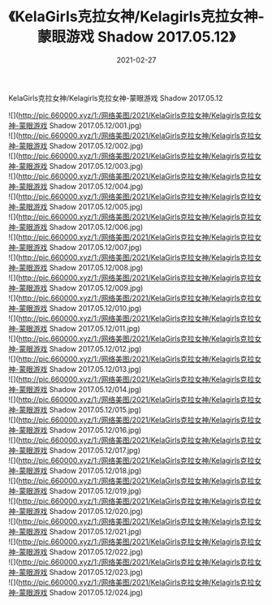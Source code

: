 ﻿---
layout: post
title:  《KelaGirls克拉女神/Kelagirls克拉女神-蒙眼游戏 Shadow 2017.05.12》
date:   2021-02-27
img: http://pic.660000.xyz/1:/网络美图/2021/KelaGirls克拉女神/Kelagirls克拉女神-蒙眼游戏 Shadow 2017.05.12/000.jpg
categories: [美女, 清纯, 唯美]
---

KelaGirls克拉女神/Kelagirls克拉女神-蒙眼游戏 Shadow 2017.05.12

 ![](http://pic.660000.xyz/1:/网络美图/2021/KelaGirls克拉女神/Kelagirls克拉女神-蒙眼游戏 Shadow 2017.05.12/001.jpg) <br>![](http://pic.660000.xyz/1:/网络美图/2021/KelaGirls克拉女神/Kelagirls克拉女神-蒙眼游戏 Shadow 2017.05.12/002.jpg) <br>![](http://pic.660000.xyz/1:/网络美图/2021/KelaGirls克拉女神/Kelagirls克拉女神-蒙眼游戏 Shadow 2017.05.12/003.jpg) <br>![](http://pic.660000.xyz/1:/网络美图/2021/KelaGirls克拉女神/Kelagirls克拉女神-蒙眼游戏 Shadow 2017.05.12/004.jpg) <br>![](http://pic.660000.xyz/1:/网络美图/2021/KelaGirls克拉女神/Kelagirls克拉女神-蒙眼游戏 Shadow 2017.05.12/005.jpg) <br>![](http://pic.660000.xyz/1:/网络美图/2021/KelaGirls克拉女神/Kelagirls克拉女神-蒙眼游戏 Shadow 2017.05.12/006.jpg) <br>![](http://pic.660000.xyz/1:/网络美图/2021/KelaGirls克拉女神/Kelagirls克拉女神-蒙眼游戏 Shadow 2017.05.12/007.jpg) <br>![](http://pic.660000.xyz/1:/网络美图/2021/KelaGirls克拉女神/Kelagirls克拉女神-蒙眼游戏 Shadow 2017.05.12/008.jpg) <br>![](http://pic.660000.xyz/1:/网络美图/2021/KelaGirls克拉女神/Kelagirls克拉女神-蒙眼游戏 Shadow 2017.05.12/009.jpg) <br>![](http://pic.660000.xyz/1:/网络美图/2021/KelaGirls克拉女神/Kelagirls克拉女神-蒙眼游戏 Shadow 2017.05.12/010.jpg) <br>![](http://pic.660000.xyz/1:/网络美图/2021/KelaGirls克拉女神/Kelagirls克拉女神-蒙眼游戏 Shadow 2017.05.12/011.jpg) <br>![](http://pic.660000.xyz/1:/网络美图/2021/KelaGirls克拉女神/Kelagirls克拉女神-蒙眼游戏 Shadow 2017.05.12/012.jpg) <br>![](http://pic.660000.xyz/1:/网络美图/2021/KelaGirls克拉女神/Kelagirls克拉女神-蒙眼游戏 Shadow 2017.05.12/013.jpg) <br>![](http://pic.660000.xyz/1:/网络美图/2021/KelaGirls克拉女神/Kelagirls克拉女神-蒙眼游戏 Shadow 2017.05.12/014.jpg) <br>![](http://pic.660000.xyz/1:/网络美图/2021/KelaGirls克拉女神/Kelagirls克拉女神-蒙眼游戏 Shadow 2017.05.12/015.jpg) <br>![](http://pic.660000.xyz/1:/网络美图/2021/KelaGirls克拉女神/Kelagirls克拉女神-蒙眼游戏 Shadow 2017.05.12/016.jpg) <br>![](http://pic.660000.xyz/1:/网络美图/2021/KelaGirls克拉女神/Kelagirls克拉女神-蒙眼游戏 Shadow 2017.05.12/017.jpg) <br>![](http://pic.660000.xyz/1:/网络美图/2021/KelaGirls克拉女神/Kelagirls克拉女神-蒙眼游戏 Shadow 2017.05.12/018.jpg) <br>![](http://pic.660000.xyz/1:/网络美图/2021/KelaGirls克拉女神/Kelagirls克拉女神-蒙眼游戏 Shadow 2017.05.12/019.jpg) <br>![](http://pic.660000.xyz/1:/网络美图/2021/KelaGirls克拉女神/Kelagirls克拉女神-蒙眼游戏 Shadow 2017.05.12/020.jpg) <br>![](http://pic.660000.xyz/1:/网络美图/2021/KelaGirls克拉女神/Kelagirls克拉女神-蒙眼游戏 Shadow 2017.05.12/021.jpg) <br>![](http://pic.660000.xyz/1:/网络美图/2021/KelaGirls克拉女神/Kelagirls克拉女神-蒙眼游戏 Shadow 2017.05.12/022.jpg) <br>![](http://pic.660000.xyz/1:/网络美图/2021/KelaGirls克拉女神/Kelagirls克拉女神-蒙眼游戏 Shadow 2017.05.12/023.jpg) <br>![](http://pic.660000.xyz/1:/网络美图/2021/KelaGirls克拉女神/Kelagirls克拉女神-蒙眼游戏 Shadow 2017.05.12/024.jpg) <br>